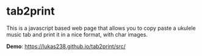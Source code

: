 # tab2print

This is a javascript based web page that allows you to copy paste a ukulele music tab and print it in a nice format, with char images.


**Demo**: https://lukas238.github.io/tab2print/src/



